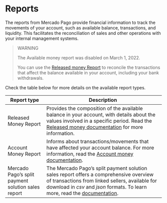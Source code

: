 # Reports

The reports from Mercado Pago provide financial information to track the movements of your account, such as available balance, transactions, and liquidity. This facilitates the reconciliation of sales and other operations with your internal management systems.

> WARNING
>
> The Available money report was disabled on March 1, 2022.
>
> You can use the [Released money Report](/developers/en/guides/additional-content/reports/released-money/introduction) to reconcile the transactions that affect the balance available in your account, including your bank withdrawals.

Check the table below for more details on the available report types.

| Report type | Description |
|---|---|
| Released Money Report | Provides the composition of the available balance in your account, with details about the values involved in a specific period. Read the [Released money documentation](/developers/en/guides/additional-content/reports/released-money/introduction) for more information. |
| Account Money Report | Informs about transactions/movements that have affected your account balance. For more information, read the [Account money documentation](/developers/en/guides/additional-content/reports/account-money/introduction). |
| Mercado Pago’s split payment solution sales report | The Mercado Pago’s split payment solution sales report offers a comprehensive overview of transactions from linked sellers, available for download in _csv_ and _json_ formats. To learn more, read the [documentation](/developers/en/docs/reports/sales-report/introduction). |